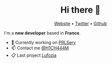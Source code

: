 <h1 align="center">Hi there 👋</h1>

<p align="center">
  <a href="http://hichaaamyt.fr">Website</a> •
  <a href="https://twitter.com/H1CH444M">Twitter</a> •
  <a href="https://github.com/H1CH444MREB0RN">Github</a>
</p>

I'm a __new developer__ based in __France__. 

* 💼 Currently working on [PRLServ](https://www.discord.gg/PRL) <br/>
* 📫 Contact me [@H1CH444M](https://twitter.com/H1CH444M) <br/>
* 📋 Last project [Lufozia](https://discord.gg/XumNeQ8swA)
